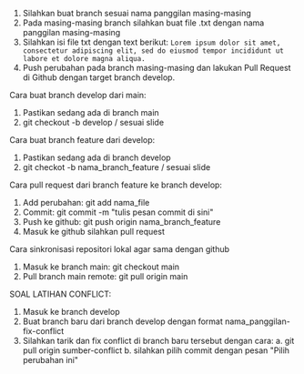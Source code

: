 1. Silahkan buat branch sesuai nama panggilan masing-masing
2. Pada masing-masing branch silahkan buat file .txt dengan nama panggilan masing-masing
3. Silahkan isi file txt dengan text berikut: ``Lorem ipsum dolor sit amet, consectetur adipiscing elit, sed do eiusmod tempor incididunt ut labore et dolore magna aliqua.``
4. Push perubahan pada branch masing-masing dan lakukan Pull Request di Github dengan target branch develop.

Cara buat branch develop dari main:
1. Pastikan sedang ada di branch main
2. git checkout -b develop / sesuai slide

Cara buat branch feature dari develop:
1. Pastikan sedang ada di branch develop
2. git checkot -b nama_branch_feature / sesuai slide

Cara pull request dari branch feature ke branch develop:
1. Add perubahan: git add nama_file
2. Commit: git commit -m "tulis pesan commit di sini"
3. Push ke github: git push origin nama_branch_feature
4. Masuk ke github silahkan pull request

Cara sinkronisasi repositori lokal agar sama dengan github
1. Masuk ke branch main: git checkout main
2. Pull branch main remote: git pull origin main

SOAL LATIHAN CONFLICT:
1. Masuk ke branch develop
2. Buat branch baru dari branch develop dengan format nama_panggilan-fix-conflict
3. Silahkan tarik dan fix conflict di branch baru tersebut dengan cara:
a. git pull origin sumber-conflict
b. silahkan pilih commit dengan pesan "Pilih perubahan ini"
